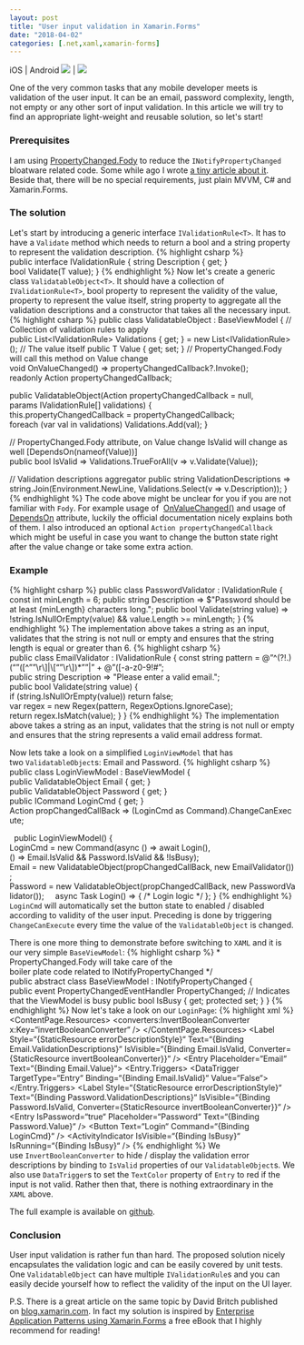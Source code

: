 ```yaml
---
layout: post
title: "User input validation in Xamarin.Forms"
date: "2018-04-02"
categories: [.net,xaml,xamarin-forms]
---
```

iOS | Android
![](/images/2018-04-02-user-input-validation-in-xamarin-forms/1.png) | ![](/images/2018-04-02-user-input-validation-in-xamarin-forms/2.png)

One of the very common tasks that any mobile developer meets is validation of the user input. It can be an email, password complexity, length, not empty or any other sort of input validation. In this article we will try to find an appropriate light-weight and reusable solution, so let's start!

### Prerequisites

I am using [PropertyChanged.Fody](https://github.com/Fody/PropertyChanged) to reduce the `INotifyPropertyChanged` bloatware related code. Some while ago I wrote [a tiny article about it](https://smellyc0de.wordpress.com/2017/04/06/inotifypropertychange-without-boilerplate-code-in-xamarin-forms/). Beside that, there will be no special requirements, just plain MVVM, C# and Xamarin.Forms.

### The solution

Let's start by introducing a generic interface `IValidationRule<T>`. It has to have a `Validate` method which needs to return a bool and a string property to represent the validation description.
{% highlight csharp %}
public interface IValidationRule<T> {
  string Description { get; }
  bool Validate(T value);
}
{% endhighlight %}
Now let's create a generic class `ValidatableObject<T>`. It should have a collection of `IValidationRule<T>`, bool property to represent the validity of the value, property to represent the value itself, string property to aggregate all the validation descriptions and a constructor that takes all the necessary input.
{% highlight csharp %}
public class ValidatableObject<T> : BaseViewModel {
  // Collection of validation rules to apply
  public List<IValidationRule<T>> Validations { get; } = new List<IValidationRule<T>>();
  // The value itself
  public T Value { get; set; }
  // PropertyChanged.Fody will call this method on Value change
  void OnValueChanged() => propertyChangedCallback?.Invoke();
  readonly Action propertyChangedCallback;
 
  public ValidatableObject(Action propertyChangedCallback = null, params IValidationRule<T>[] validations) {
    this.propertyChangedCallback = propertyChangedCallback;
    foreach (var val in validations)
      Validations.Add(val);
  }

  // PropertyChanged.Fody attribute, on Value change IsValid will change as well
  [DependsOn(nameof(Value))]
  public bool IsValid => Validations.TrueForAll(v => v.Validate(Value));

  // Validation descriptions aggregator
  public string ValidationDescriptions => string.Join(Environment.NewLine, Validations.Select(v => v.Description)); }
{% endhighlight %}
The code above might be unclear for you if you are not familiar with `Fody`. For example usage of  [OnValueChanged()](https://github.com/Fody/PropertyChanged/wiki/On_PropertyName_Changed) and usage of [DependsOn](https://github.com/Fody/PropertyChanged/wiki/Attributes#dependsonattribute) attribute, luckily the official documentation nicely explains both of them. I also introduced an optional `Action propertyChangedCallback` which might be useful in case you want to change the button state right after the value change or take some extra action.

### Example
{% highlight csharp %}
public class PasswordValidator : IValidationRule<string> {
  const int minLength = 6;
  public string Description => $"Password should be at least {minLength} characters long.";
  public bool Validate(string value) => !string.IsNullOrEmpty(value) && value.Length >= minLength; }
{% endhighlight %}
The implementation above takes a string as an input, validates that the string is not null or empty and ensures that the string length is equal or greater than 6.
{% highlight csharp %}
public class EmailValidator : IValidationRule<string> {
  const string pattern = @”^(?!\.)(“”([^””\r\\]|\\[“”\r\\])*””|” + @”([-a-z0-9!#$%&’*+/=?^_`{|}~]|(?<!\.)\.)*)(?<!\.)” + @”@[a-z0-9][\w\.-]*[a-z0-9]\.[a-z][a-z\.]*[a-z]$”;
  public string Description => "Please enter a valid email.";
  public bool Validate(string value) { 
    if (string.IsNullOrEmpty(value)) return false;
    var regex = new Regex(pattern, RegexOptions.IgnoreCase);
    return regex.IsMatch(value);
  }
}
{% endhighlight %}
The implementation above takes a string as an input, validates that the string is not null or empty and ensures that the string represents a valid email address format.

Now lets take a look on a simplified `LoginViewModel` that has two `ValidatableObject`s: Email and Password.
{% highlight csharp %}
public class LoginViewModel : BaseViewModel {
  public ValidatableObject<string> Email { get; }
  public ValidatableObject<string> Password { get; }
  public ICommand LoginCmd { get; }
  Action propChangedCallBack => (LoginCmd as Command).ChangeCanExecute;

  public LoginViewModel() {
    LoginCmd = new Command(async () => await Login(), () => Email.IsValid && Password.IsValid && !IsBusy);
    Email = new ValidatableObject<string>(propChangedCallBack, new EmailValidator());
    Password = new ValidatableObject<string>(propChangedCallBack, new PasswordValidator());
    async Task Login() => { /\* Login logic \*/ };
}
{% endhighlight %}
`LoginCmd` will automatically set the button state to enabled / disabled according to validity of the user input. Preceding is done by triggering `ChangeCanExecute` every time the value of the `ValidatableObject` is changed.

There is one more thing to demonstrate before switching to `XAML` and it is our very simple `BaseViewModel`:
{% highlight csharp %}
\* PropertyChanged.Fody will take care of the boiler plate code related to INotifyPropertyChanged */
public abstract class BaseViewModel : INotifyPropertyChanged {
  public event PropertyChangedEventHandler PropertyChanged;
  // Indicates that the ViewModel is busy
  public bool IsBusy { get; protected set; } }
{% endhighlight %}
Now let's take a look on our `LoginPage`:
{% highlight xml %}
<ContentPage
    xmlns=“http://xamarin.com/schemas/2014/forms“
    xmlns:x=“http://schemas.microsoft.com/winfx/2009/xaml“
    xmlns:converters=“clr-namespace:XFFirebaseAuthExample.Converters“
    x:Class=“XFFirebaseAuthExample.Views.LoginPage“>
    <ContentPage.Resources>
        <ResourceDictionary>
            <converters:InvertBooleanConverter x:Key=“invertBooleanConverter“ />
            <Style TargetType=“Label“ x:Key=“errorDescriptionStyle“>
                <Setter Property=“TextColor“ Value=“Red“ />
                <Setter Property=“FontSize“ Value=“Small“ />
                <Setter Property=“HorizontalTextAlignment“ Value=“Center“ />
            </Style>
        </ResourceDictionary>
    </ContentPage.Resources>
    <StackLayout
        Orientation=“Vertical“
        Padding=“25“
        VerticalOptions=“Center“>
        <Label
            Style=“{StaticResource errorDescriptionStyle}“
            Text=“{Binding Email.ValidationDescriptions}“
            IsVisible=“{Binding Email.IsValid, Converter={StaticResource invertBooleanConverter}}“ />
        <Entry
            Placeholder=“Email“
            Text=“{Binding Email.Value}“>
            <Entry.Triggers>
                <DataTrigger 
                    TargetType=“Entry“
                    Binding=“{Binding Email.IsValid}“
                    Value=“False“>
                    <Setter Property=“TextColor“ Value=“Red“ />
                </DataTrigger>
            </Entry.Triggers>
        </Entry>
        <Label
            Style=“{StaticResource errorDescriptionStyle}“
            Text=“{Binding Password.ValidationDescriptions}“
            IsVisible=“{Binding Password.IsValid, Converter={StaticResource invertBooleanConverter}}“ />
        <Entry
            IsPassword=“true“
            Placeholder=“Password“
            Text=“{Binding Password.Value}“ />
        <Button
            Text=“Login“
            Command=“{Binding LoginCmd}“ />
        <ActivityIndicator
            IsVisible=“{Binding IsBusy}“
            IsRunning=“{Binding IsBusy}“ />
    </StackLayout>
</ContentPage>
{% endhighlight %}
We use `InvertBooleanConverter` to hide / display the validation error descriptions by binding to `IsValid` properties of our `ValidatableObject`s. We also use `DataTrigger`s to set the `TextColor` property of `Entry` to red if the input is not valid. Rather then that, there is nothing extraordinary in the `XAML` above.

The full example is available on [github](https://github.com/yuv4ik/XFFirebaseAuthExample).

### Conclusion

User input validation is rather fun than hard. The proposed solution nicely encapsulates the validation logic and can be easily covered by unit tests. One `ValidatableObject` can have multiple `IValidationRule`s and you can easily decide yourself how to reflect the validity of the input on the UI layer.

P.S. There is a great article on the same topic by David Britch published on [blog.xamarin.com](https://blog.xamarin.com/validation-xamarin-forms-enterprise-apps/). In fact my solution is inspired by [Enterprise Application Patterns using Xamarin.Forms](https://docs.microsoft.com/en-us/xamarin/xamarin-forms/enterprise-application-patterns/) a free eBook that I highly recommend for reading!
